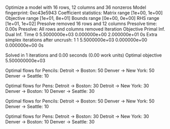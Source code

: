 Optimize a model with 16 rows, 12 columns and 36 nonzeros
Model fingerprint: 0xc43e5943
Coefficient statistics:
  Matrix range     [1e+00, 1e+00]
  Objective range  [1e+01, 8e+01]
  Bounds range     [0e+00, 0e+00]
  RHS range        [1e+01, 1e+02]
Presolve removed 16 rows and 12 columns
Presolve time: 0.00s
Presolve: All rows and columns removed
Iteration    Objective       Primal Inf.    Dual Inf.      Time
       0    5.5000000e+03   0.000000e+00   2.000000e+01      0s
Extra simplex iterations after uncrush: 1
       1    5.5000000e+03   0.000000e+00   0.000000e+00      0s

Solved in 1 iterations and 0.00 seconds (0.00 work units)
Optimal objective  5.500000000e+03

Optimal flows for Pencils:
Detroit -> Boston: 50
Denver -> New York: 50
Denver -> Seattle: 10

Optimal flows for Pens:
Detroit -> Boston: 30
Detroit -> New York: 30
Denver -> Boston: 10
Denver -> Seattle: 30

Optimal flows for Pencils:
Detroit -> Boston: 50
Denver -> New York: 50
Denver -> Seattle: 10

Optimal flows for Pens:
Detroit -> Boston: 30
Detroit -> New York: 30
Denver -> Boston: 10
Denver -> Seattle: 30


